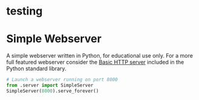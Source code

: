 # testing
Simple Webserver
=======================

A simple webserver written in Python, for educational use only. 
For a more full featured webserver consider the [Basic HTTP server](http://docs.python.org/2/library/basehttpserver.html) 
included in the Python standard library.

```python
# Launch a webserver running on port 8000
from .server import SimpleServer
SimpleServer(8000).serve_forever()
```
